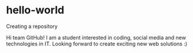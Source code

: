 # hello-world
Creating a repository

Hi team GitHub! I am a student interested in coding, social media and new technologies in IT. 
Looking forward to create exciting new web solutions :)
